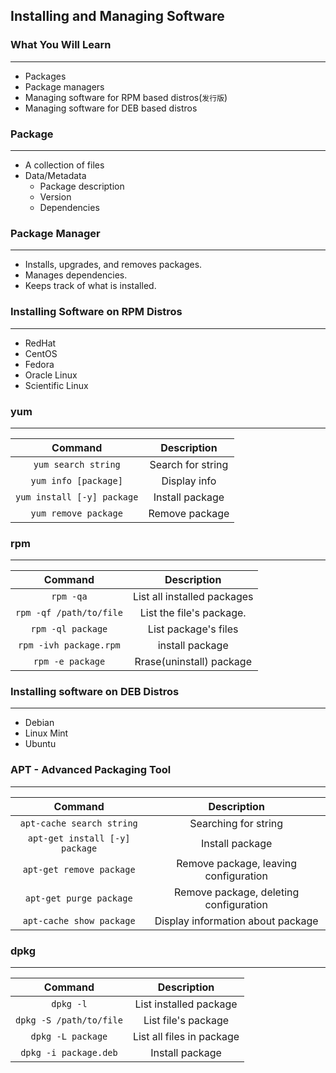 ## Installing and Managing Software

### What You Will Learn

*****

* Packages
* Package managers
* Managing software for RPM based distros(`发行版`)
* Managing software for DEB based distros

### Package

*****

* A collection of files
* Data/Metadata
  * Package description
  * Version
  * Dependencies

### Package Manager

*****

* Installs, upgrades, and removes packages.
* Manages dependencies.
* Keeps track of what is installed.

### Installing Software on RPM Distros

*****

* RedHat
* CentOS
* Fedora
* Oracle Linux
* Scientific Linux

### yum

*****

Command | Description
:--: | :--:
`yum search string` | Search for string
`yum info [package]` | Display info
`yum install [-y] package` | Install package
`yum remove package` | Remove package

### rpm

*****

Command | Description
:--: | :--:
`rpm -qa` | List all installed packages
`rpm -qf /path/to/file` | List the file's package.
`rpm -ql package` | List package's files
`rpm -ivh package.rpm` | install package
`rpm -e package` | Rrase(uninstall) package

### Installing software on DEB Distros

*****

* Debian
* Linux Mint
* Ubuntu

### APT - Advanced Packaging Tool

*****

Command | Description
:--: | :--:
`apt-cache search string` | Searching for string
`apt-get install [-y] package` | Install package
`apt-get remove package` | Remove package, leaving configuration
`apt-get purge package` | Remove package, deleting configuration
`apt-cache show package` | Display information about package

### dpkg

*****

Command | Description
:--: | :--:
`dpkg -l` | List installed package
`dpkg -S /path/to/file` | List file's package
`dpkg -L package` | List all files in package
`dpkg -i package.deb` | Install package 